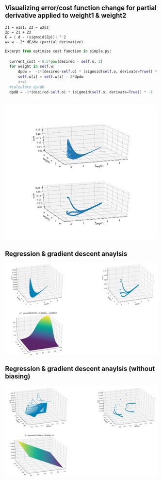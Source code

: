 ## Visualizing error/cost function change for partial derivative applied to weight1 & weight2
```
Z1 = w1s1; Z2 = w2s2
Zp = Z1 + Z2
E = | d - (sigmoid(Zp))| ^ 2
w= w - 2* dE/dw (partial derivative)
```

```python
Excerpt from optimize cost function in simple.py:

  current_cost = 0.5*pow(desired - self.o, 2)
  for weight in self.w:
      dpdw =  -1*(desired-self.o) * (sigmoid(self.o, derivate=True)) * self.i[i]
      self.w[i] = self.w[i] - 2*dpdw
      i+=1
  #calculate dp/dB
  dpdB = -1*(desired-self.o) * (sigmoid(self.o, derivate=True)) * -1
        
```
![image](https://github.com/komal-SkyNET/ai-neural-networks/blob/master/gradient-visualization/weight_vs_cost.png)

## Regression & gradient descent anaylsis 

![image](https://github.com/komal-SkyNET/ai-neural-networks/blob/master/gradient-visualization/gradient_sigmoid_regression_analysis_surface_2.png)


## Regression & gradient descent anaylsis (without biasing)
![image](https://github.com/komal-SkyNET/ai-neural-networks/blob/master/gradient-visualization/without_biasing.png)
